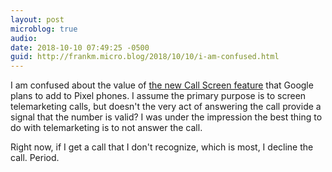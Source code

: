 ```yaml
---
layout: post
microblog: true
audio: 
date: 2018-10-10 07:49:25 -0500
guid: http://frankm.micro.blog/2018/10/10/i-am-confused.html
---
```

I am confused about the value of [the new Call Screen feature](https://www.buzzfeednews.com/article/nicolenguyen/pixel-3-price-google-hands-on) that Google plans to add to Pixel phones. I assume the primary purpose is to screen telemarketing calls, but doesn't the very act of answering the call provide a signal that the number is valid? I was under the impression the best thing to do with telemarketing is to not answer the call. 

Right now, if I get a call that I don't recognize, which is most, I decline the call. Period. 
